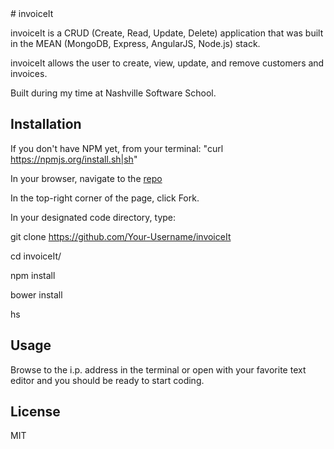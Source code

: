 
<snippet>
  <content>
# invoiceIt

invoiceIt is a CRUD (Create, Read, Update, Delete) application that was built in the MEAN (MongoDB, Express, AngularJS, Node.js) stack.

invoiceIt allows the user to create, view, update, and remove customers and invoices.

Built during my time at Nashville Software School.
## Installation
If you don't have NPM yet, from your terminal:
"curl https://npmjs.org/install.sh|sh"

In your browser, navigate to the <a href="https://github.com/micahp0506/invoiceIt">repo</a>

In the top-right corner of the page, click Fork.

In your designated code directory, type:

git clone https://github.com/Your-Username/invoiceIt

cd invoiceIt/

npm install

bower install

hs
## Usage
Browse to the i.p. address in the terminal or open with your favorite text editor and you should be ready to start coding.
## License
MIT
</content>
</snippet>

